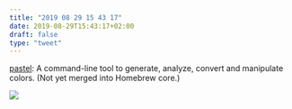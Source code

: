 ```yaml
---
title: "2019 08 29 15 43 17"
date: 2019-08-29T15:43:17+02:00
draft: false
type: "tweet"
---
```

[pastel](https://github.com/sharkdp/pastel): A command-line tool to generate, analyze, convert and manipulate colors. (Not yet merged into Homebrew core.)

![](/img/2019-08-29-15-57-02.png)
